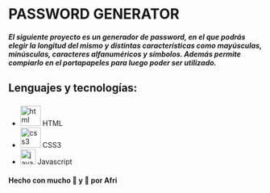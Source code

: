 # PASSWORD GENERATOR 

##### El siguiente proyecto es un generador de password, en el que podrás elegir la longitud del mismo y distintas características como mayúsculas, minúsculas, caracteres alfanuméricos y símbolos. Además permite compiarlo en el portapapeles para luego poder ser utilizado.


## Lenguajes y tecnologías:
<h3></h3>
    <ul>
        <li> 
            <img src="https://media.giphy.com/media/XAxylRMCdpbEWUAvr8/giphy.gif" alt="html" width="40" height="40"> HTML 
        </li>
        <li> 
            <img src="https://media.giphy.com/media/fsEaZldNC8A1PJ3mwp/giphy.gif" alt="css3" width="40" height="40"> CSS3
        </li>
        <li> 
            <img src="https://media.giphy.com/media/ln7z2eWriiQAllfVcn/giphy.gif" alt="javascript" width="30" height="30"/> Javascript
        </li>
    </ul> 

#### Hecho con mucho 🧉 y 💜 por Afri